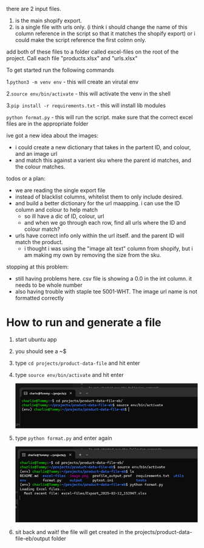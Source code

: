 there are 2 input files.

1.  is the main shopify export.
2.  is a single file with urls only. (i think i should change the name of this column reference in the script so that it matches the shopify export)
    or i could make the script reference the first colmn only.

add both of these files to a folder called excel-files on the root of the project. Call each file "products.xlsx" and "urls.xlsx"

To get started run the following commands

1.`python3 -m venv env` - this will create an virutal env

2.`source env/bin/activate` - this will activate the venv in the shell

3.`pip install -r requirements.txt` - this will install lib modules

`python format.py` - this will run the script. make sure that the correct excel files are in the appropriate folder

ive got a new idea about the images:

- i could create a new dictionary that takes in the partent ID, and colour, and an image url
- and match this against a varient sku where the parent id matches, and the colour matches.

todos or a plan:

- we are reading the single export file
- instead of blacklist columns, whitelist them to only include desired.
- and build a better dictionary for the url maapping. i can use the ID column and colour to help match
  - so ill have a dic of ID, colour, url
  - and when we go through each row, find all urls where the ID and colour match?
- urls have correct info only within the url itself. and the parent ID will match the product.
  - i thought i was using the "image alt text" column from shopify, but i am making my own by removing the size from the sku.

stopping at this problem:

- still having problems here. csv file is showing a 0.0 in the int column. it needs to be whole number
- also having trouble with staple tee 5001-WHT. The image url name is not formatted correctly

# How to run and generate a file

1. start ubuntu app
2. you should see a <NAME>~$
3. type `cd projects/product-data-file` and hit enter
4. type `source env/bin/activate` and hit enter

   ![alt text](image.png)

5. type `python format.py` and enter again

   ![alt text](image-1.png)

6. sit back and wait! the file will get created in the projects/product-data-file-eb/output folder
